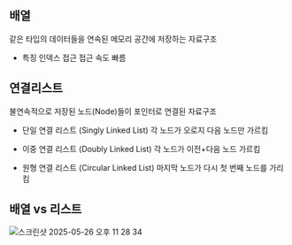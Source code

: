 ## 배열

같은 타입의 데이터들을 연속된 메모리 공간에 저장하는 자료구조

- 특징
  인덱스 접근
  접근 속도 빠름
  

## 연결리스트

불연속적으로 저장된 노드(Node)들이 포인터로 연결된 자료구조


- 단일 연결 리스트 (Singly Linked List)
  각 노드가 오로지 다음 노드만 가르킴

- 이중 연결 리스트 (Doubly Linked List)
  각 노드가 이전+다음 노드 가르킴

- 원형 연결 리스트 (Circular Linked List)
  마지막 노드가 다시 첫 번째 노드를 가리킴


## 배열 vs 리스트

![스크린샷 2025-05-26 오후 11 28 34](https://github.com/user-attachments/assets/1b17edeb-7e5a-48fa-9cca-3737bc26986f)

